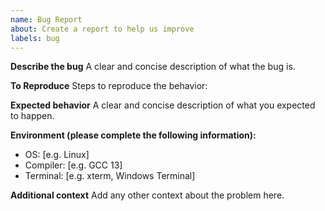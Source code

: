 ```yaml
---
name: Bug Report
about: Create a report to help us improve
labels: bug
---
```


**Describe the bug**
A clear and concise description of what the bug is.

**To Reproduce**
Steps to reproduce the behavior:

**Expected behavior**
A clear and concise description of what you expected to happen.

**Environment (please complete the following information):**
- OS: [e.g. Linux]
- Compiler: [e.g. GCC 13]
- Terminal: [e.g. xterm, Windows Terminal]

**Additional context**
Add any other context about the problem here.
